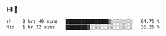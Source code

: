 ### Hi 👋

<!--START_SECTION:waka-->

```txt
sh    2 hrs 49 mins   ████████████████▒░░░░░░░░   64.75 %
Nix   1 hr 32 mins    ████████▓░░░░░░░░░░░░░░░░   35.25 %
```

<!--END_SECTION:waka-->
